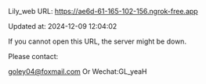 Lily_web URL: https://ae6d-61-165-102-156.ngrok-free.app

Updated at: 2024-12-09 12:04:02

If you cannot open this URL, the server might be down.

Please contact: 

goley04@foxmail.com Or Wechat:GL_yeaH